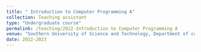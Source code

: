 ```yaml
---
title: " Introduction to Computer Programming A"
collection: Teaching assistant
type: "Undergraduate course"
permalink: /teaching/2022-Introduction to Computer Programming A
venue: "Southern University of Science and Technology, Department of computer science and engineering"
date: 2022-2023
---
```


<!-- This is a description of a teaching experience. You can use markdown like any other post.

Heading 1
======

Heading 2
======

Heading 3
====== -->
